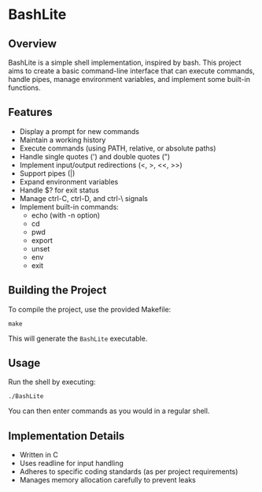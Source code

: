 # BashLite

## Overview
BashLite is a simple shell implementation, inspired by bash. This project aims to create a basic command-line interface that can execute commands, handle pipes, manage environment variables, and implement some built-in functions.

## Features

- Display a prompt for new commands
- Maintain a working history
- Execute commands (using PATH, relative, or absolute paths)
- Handle single quotes (') and double quotes (")
- Implement input/output redirections (<, >, <<, >>)
- Support pipes (|)
- Expand environment variables
- Handle $? for exit status
- Manage ctrl-C, ctrl-D, and ctrl-\ signals
- Implement built-in commands:
  - echo (with -n option)
  - cd
  - pwd
  - export
  - unset
  - env
  - exit

## Building the Project

To compile the project, use the provided Makefile:

```
make
```

This will generate the `BashLite` executable.

## Usage

Run the shell by executing:

```
./BashLite
```

You can then enter commands as you would in a regular shell.

## Implementation Details

- Written in C
- Uses readline for input handling
- Adheres to specific coding standards (as per project requirements)
- Manages memory allocation carefully to prevent leaks
